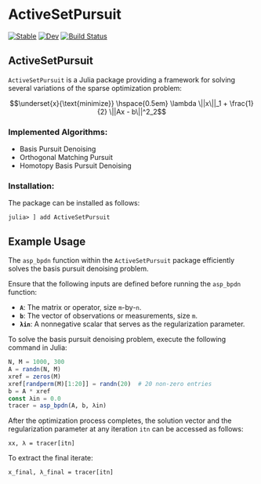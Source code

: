 # ActiveSetPursuit

[![Stable](https://img.shields.io/badge/docs-stable-blue.svg)](https://MPF-Optimization-Laboratory.github.io/ActiveSetPursuit.jl/stable/)
[![Dev](https://img.shields.io/badge/docs-dev-blue.svg)](https://MPF-Optimization-Laboratory.github.io/ActiveSetPursuit.jl/dev/)
[![Build Status](https://github.com/MPF-Optimization-Laboratory/ActiveSetPursuit.jl/actions/workflows/CI.yml/badge.svg?branch=main)](https://github.com/MPF-Optimization-Laboratory/ActiveSetPursuit.jl/actions/workflows/CI.yml?query=branch%3Amain)


## ActiveSetPursuit

`ActiveSetPursuit` is a Julia package providing a framework for solving several variations of the sparse optimization problem:

$$\underset{x}{\text{minimize}} \hspace{0.5em}  \lambda \||x\||_1 + \frac{1}{2} \||Ax - b\||^2_2$$

### Implemented Algorithms:
- Basis Pursuit Denoising
- Orthogonal Matching Pursuit
- Homotopy Basis Pursuit Denoising

### Installation:

The package can be installed as follows:
```jlcon
julia> ] add ActiveSetPursuit

```



## Example Usage

The `asp_bpdn` function within the `ActiveSetPursuit` package efficiently solves the basis pursuit denoising problem.

Ensure that the following inputs are defined before running the `asp_bpdn` function:
- **`A`**: The matrix or operator, size `m`-by-`n`.
- **`b`**: The vector of observations or measurements, size `m`.
- **`λin`**: A nonnegative scalar that serves as the regularization parameter.

To solve the basis pursuit denoising problem, execute the following command in Julia:

```julia
N, M = 1000, 300
A = randn(N, M)
xref = zeros(M)
xref[randperm(M)[1:20]] = randn(20)  # 20 non-zero entries
b = A * xref
const λin = 0.0
tracer = asp_bpdn(A, b, λin)
```
After the optimization process completes, the solution vector and the regularization parameter at any iteration `itn` can be accessed as follows:

```jlcon
xx, λ = tracer[itn]
```
To extract the final iterate:

 ```jlcon
x_final, λ_final = tracer[itn]
```
